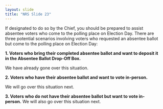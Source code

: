 ```yaml
---
layout: slide
title: "NRS Slide 23"
---
```


If designated to do so by the Chief, you should be prepared to assist absentee voters who come to the polling place on Election Day. There are three potential scenarios involving voters who requested an absentee ballot but come to the polling place on Election Day:

**1. Voters who bring their completed absentee ballot and want to deposit it in the Absentee Ballot Drop-Off Box.**

We have already gone over this situation.

**2. Voters who have their absentee ballot and want to vote in-person.**

We will go over this situation next.

**3. Voters who do not have their absentee ballot but want to vote in-person.**
 We will also go over this situation next.